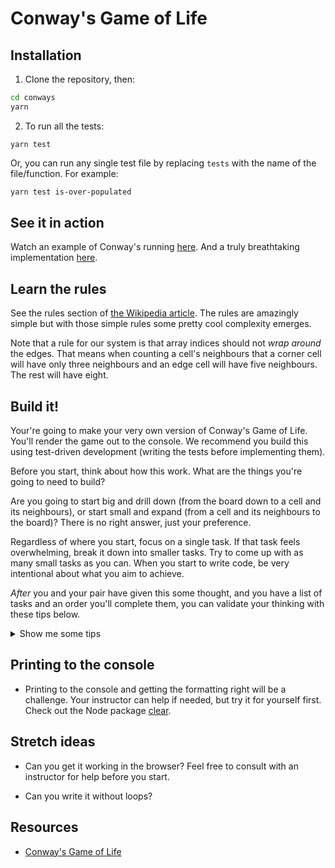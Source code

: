 # Conway's Game of Life

## Installation

1. Clone the repository, then:

  ```sh
  cd conways
  yarn
  ```

2. To run all the tests:

  ```shell
  yarn test
  ```

  Or, you can run any single test file by replacing `tests` with the name of the file/function. For example:

  ```sh
  yarn test is-over-populated
  ```


## See it in action

Watch an example of Conway's running [here](http://pmav.eu/stuff/javascript-game-of-life-v3.1.1/). And a truly breathtaking implementation [here](https://copy.sh/life/?gist=f3413564b1fa9c69f2bad4b0400b8090&step=512).


## Learn the rules

See the rules section of [the Wikipedia article](https://en.wikipedia.org/wiki/Conway%27s_Game_of_Life#Rules). The rules are amazingly simple but with those simple rules some pretty cool complexity emerges.

Note that a rule for our system is that array indices should not _wrap around_ the edges. That means when counting a cell's neighbours that a corner cell will have only three neighbours and an edge cell will have five neighbours. The rest will have eight.


## Build it!

Your're going to make your very own version of Conway's Game of Life. You'll render the game out to the console. We recommend you build this using test-driven development (writing the tests before implementing them).

Before you start, think about how this work. What are the things you're going to need to build? 

Are you going to start big and drill down (from the board down to a cell and its neighbours), or start small and expand (from a cell and its neighbours to the board)? There is no right answer, just your preference.

Regardless of where you start, focus on a single task. If that task feels overwhelming, break it down into smaller tasks. Try to come up with as many small tasks as you can. When you start to write code, be very intentional about what you aim to achieve.

_After_ you and your pair have given this some thought, and you have a list of tasks and an order you'll complete them, you can validate your thinking with these tips below.

<details>
  <summary>Show me some tips</summary>

  These are some of the tasks you'll need to complete (in no particular order). Don't show more details until you have opinion about how you'll accomplish a specific task.

  * **creating a board**

    <details>
      <summary>Show more details</summary>

      There are a couple of ways you can approach this. The most common is to use an array of arrays to create a matrix of rows and columns. Each item in the inner array is an object that represents a cell. The other way is to use a single long array. Each approach has advantages and disadvantages. With the matrix you'll have nested loops (outer loop being rows and inner loop being columns), but you'll be able to reference a cell with row/col (x/y) coordinates. Using a single array means you won't have nested arrays, but you'll have to calculate the location of every cell using the size of the board.

      You will either want to start with a specific board state or a random board. While you're creating the cells of the board, you should have a function that either a random value or a predefined one. If you want to use a predefined one, you might consider hard coding the matrix into its own file and importing (requiring) it.

    </details>

  * **displaying a board (in a loop)**

    <details>
      <summary>Show more details</summary>

      You need to loop over each of the cells, but you can decide to print a row at a time with `console.log` or each cell using `process.stdout.write`. If you use `stdout`, you can use `\n` to end a line.

    </details>

  * **determining if a cell is on an edge**

    <details>
      <summary>Show more details</summary>

      The first row is 0. So if you decrement the row of any cell and it is less than 0, you know the cell is on the top edge. The same is true for the first column. To determine if a cell is on the right or bottom edge, you'll need to know the size of the board. If the board isn't square, you'll need the wiidth and height of the board.

    </details>

  * **counting the number of neighbours that are alive**

    <details>
      <summary>Show more details</summary>

      This is just a matter of looping over all of the neighbours and checking their state. 

    </details>

  * **getting a list of all of the neighbours of a cell**

    <details>
      <summary>Show more details</summary>

      To do this you're going to need to know if the cell in question is on an edge because this will determine how many neighbours it has. One approach is to increment and decrement the row and column of the current cell and determine if it is valid based on the size of the board. If it's valid, it's a neighbour.

    </details>

  * **determining the next state of a cell based on its neighbours**

    <details>
      <summary>Show more details</summary>

      To know the next state of the cell, you need to know how many alive neighbours it has. You'll also need a function that can return the next state based on the number of alive neighbours.

    </details>

</details>


## Printing to the console

* Printing to the console and getting the formatting right will be a challenge. Your instructor can help if needed, but try it for yourself first. Check out the Node package [clear](https://www.npmjs.com/package/clear).


## Stretch ideas

* Can you get it working in the browser? Feel free to consult with an instructor for help before you start.

* Can you write it without loops?


## Resources

* [Conway's Game of Life](https://en.wikipedia.org/wiki/Conway%27s_Game_of_Life)

